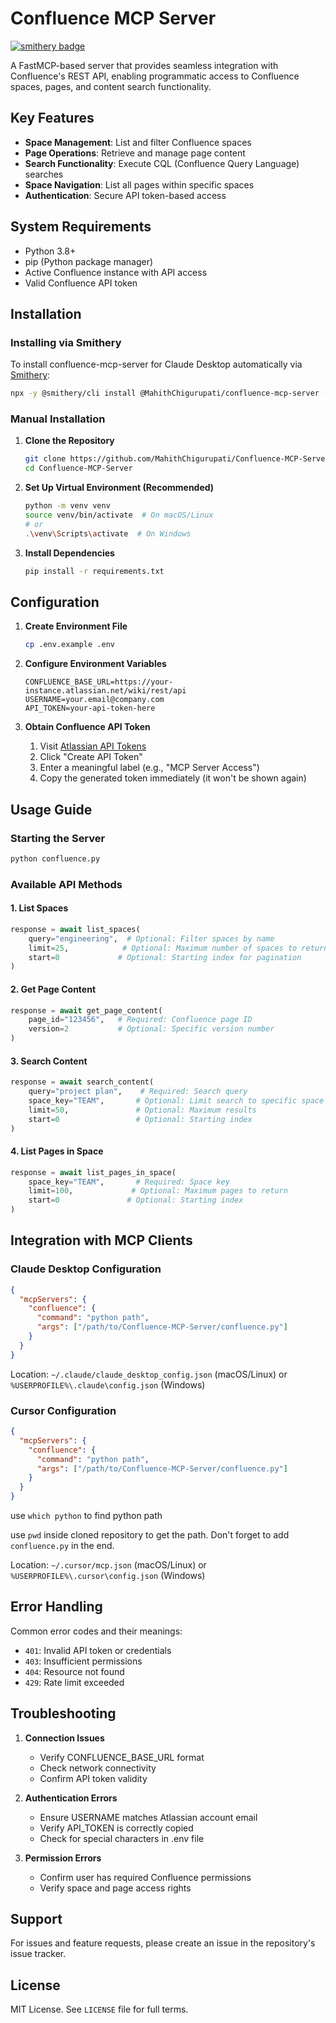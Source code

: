 # Confluence MCP Server

[![smithery badge](https://smithery.ai/badge/@MahithChigurupati/confluence-mcp-server)](https://smithery.ai/server/@MahithChigurupati/confluence-mcp-server)

A FastMCP-based server that provides seamless integration with Confluence's REST API, enabling programmatic access to Confluence spaces, pages, and content search functionality.

## Key Features

- **Space Management**: List and filter Confluence spaces
- **Page Operations**: Retrieve and manage page content
- **Search Functionality**: Execute CQL (Confluence Query Language) searches
- **Space Navigation**: List all pages within specific spaces
- **Authentication**: Secure API token-based access

## System Requirements

- Python 3.8+
- pip (Python package manager)
- Active Confluence instance with API access
- Valid Confluence API token

## Installation

### Installing via Smithery

To install confluence-mcp-server for Claude Desktop automatically via [Smithery](https://smithery.ai/server/@MahithChigurupati/confluence-mcp-server):

```bash
npx -y @smithery/cli install @MahithChigurupati/confluence-mcp-server --client claude
```

### Manual Installation

1. **Clone the Repository**
   ```bash
   git clone https://github.com/MahithChigurupati/Confluence-MCP-Server.git
   cd Confluence-MCP-Server
   ```

2. **Set Up Virtual Environment (Recommended)**
   ```bash
   python -m venv venv
   source venv/bin/activate  # On macOS/Linux
   # or
   .\venv\Scripts\activate  # On Windows
   ```

3. **Install Dependencies**
   ```bash
   pip install -r requirements.txt
   ```

## Configuration

1. **Create Environment File**
   ```bash
   cp .env.example .env
   ```

2. **Configure Environment Variables**
   ```plaintext
   CONFLUENCE_BASE_URL=https://your-instance.atlassian.net/wiki/rest/api
   USERNAME=your.email@company.com
   API_TOKEN=your-api-token-here
   ```

3. **Obtain Confluence API Token**
   1. Visit [Atlassian API Tokens](https://id.atlassian.com/manage-profile/security/api-tokens)
   2. Click "Create API Token"
   3. Enter a meaningful label (e.g., "MCP Server Access")
   4. Copy the generated token immediately (it won't be shown again)

## Usage Guide

### Starting the Server
```bash
python confluence.py
```

### Available API Methods

#### 1. List Spaces
```python
response = await list_spaces(
    query="engineering",  # Optional: Filter spaces by name
    limit=25,            # Optional: Maximum number of spaces to return
    start=0             # Optional: Starting index for pagination
)
```

#### 2. Get Page Content
```python
response = await get_page_content(
    page_id="123456",   # Required: Confluence page ID
    version=2           # Optional: Specific version number
)
```

#### 3. Search Content
```python
response = await search_content(
    query="project plan",    # Required: Search query
    space_key="TEAM",       # Optional: Limit search to specific space
    limit=50,               # Optional: Maximum results
    start=0                 # Optional: Starting index
)
```

#### 4. List Pages in Space
```python
response = await list_pages_in_space(
    space_key="TEAM",       # Required: Space key
    limit=100,             # Optional: Maximum pages to return
    start=0               # Optional: Starting index
)
```

## Integration with MCP Clients

### Claude Desktop Configuration
```json
{
  "mcpServers": {
    "confluence": {
      "command": "python path",
      "args": ["/path/to/Confluence-MCP-Server/confluence.py"]
    }
  }
}
```

Location: `~/.claude/claude_desktop_config.json` (macOS/Linux) or `%USERPROFILE%\.claude\config.json` (Windows)

### Cursor Configuration
```json
{
  "mcpServers": {
    "confluence": {
      "command": "python path",
      "args": ["/path/to/Confluence-MCP-Server/confluence.py"]
    }
  }
}
```

use `which python` to find python path

use `pwd` inside cloned repository to get the path. Don't forget to add `confluence.py` in the end.

Location: `~/.cursor/mcp.json` (macOS/Linux) or `%USERPROFILE%\.cursor\config.json` (Windows)

## Error Handling

Common error codes and their meanings:

- `401`: Invalid API token or credentials
- `403`: Insufficient permissions
- `404`: Resource not found
- `429`: Rate limit exceeded

## Troubleshooting

1. **Connection Issues**
   - Verify CONFLUENCE_BASE_URL format
   - Check network connectivity
   - Confirm API token validity

2. **Authentication Errors**
   - Ensure USERNAME matches Atlassian account email
   - Verify API_TOKEN is correctly copied
   - Check for special characters in .env file

3. **Permission Errors**
   - Confirm user has required Confluence permissions
   - Verify space and page access rights

## Support

For issues and feature requests, please create an issue in the repository's issue tracker.

## License

MIT License. See `LICENSE` file for full terms.
